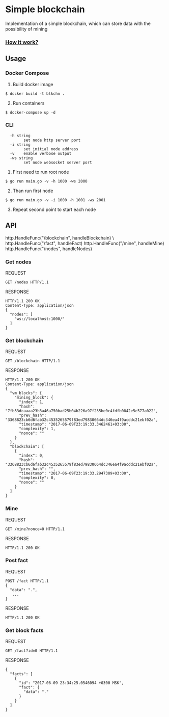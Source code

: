 # Simple blockchain
Implementation of a simple blockchain, which can store data with the possibility of mining
### [How it work?](BLOCKCHAIN.md)
## Usage
### Docker Compose
1. Build docker image
```
$ docker build -t blkchn .
```
2. Run containers
```
$ docker-compose up -d
```
### CLI
```
  -h string
    	set node http server port
  -i string
    	set initial node address
  -v	enable verbose output
  -ws string
    	set node websocket server port
```
   	
1. First need to run root node
```
$ go run main.go -v -h 1000 -ws 2000
```
2. Than run first node
```
$ go run main.go -v -i 1000 -h 1001 -ws 2001
```
3. Repeat second point to start each node
## API
http.HandleFunc("/blockchain", handleBlockchain)
	\   	http.HandleFunc("/fact", handleFact)
		http.HandleFunc("/mine", handleMine)
		http.HandleFunc("/nodes", handleNodes)
### Get nodes
REQUEST
```
GET /nodes HTTP/1.1
```
RESPONSE
```
HTTP/1.1 200 OK
Content-Type: application/json
{
  "nodes": [
    "ws://localhost:1000/"
  ]
}
```
### Get blockchain
REQUEST
```
GET /blockchain HTTP/1.1
```
RESPONSE
```
HTTP/1.1 200 OK
Content-Type: application/json
{
  "vm_blocks": {
    "mining_block": {
      "index": 1,
      "hash": "7fb53dcaaaa23b3a46a750bad25b04b226a97f235be0c4fdfb0842e5c577a022",
      "prev_hash": "3368823cb6d6fab32c4535265579f83ed79830664dc346ea4f9acddc21ebf02a",
      "timestamp": "2017-06-09T23:19:33.3462461+03:00",
      "complexity": 1,
      "nonce": ""
    }
  },
  "blockchain": [
    {
      "index": 0,
      "hash": "3368823cb6d6fab32c4535265579f83ed79830664dc346ea4f9acddc21ebf02a",
      "prev_hash": "",
      "timestamp": "2017-06-09T23:19:33.2947309+03:00",
      "complexity": 0,
      "nonce": ""
    }
  ]
}
```
### Mine
REQUEST
```
GET /mine?nonce=0 HTTP/1.1
```
RESPONSE
```
HTTP/1.1 200 OK
```
### Post fact
REQUEST
```
POST /fact HTTP/1.1
{
  "data": ".",
   ...
}
```
RESPONSE
```
HTTP/1.1 200 OK
```
### Get block facts
REQUEST
```
GET /fact?id=0 HTTP/1.1
```
RESPONSE
```
{
  "facts": [
    {
      "id": "2017-06-09 23:34:25.0546094 +0300 MSK",
      "fact": {
        "data": "."
      }
    }
  ]
}
```
